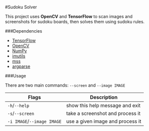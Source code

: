 #Sudoku Solver

This project uses **OpenCV** and **TensorFlow** to scan images and screenshots for sudoku boards, then solves them using sudoku rules.

###Dependencies

- [TensorFlow](https://www.tensorflow.org/)
- [OpenCV](https://opencv.org/)
- [NumPy](https://numpy.org/)
- [imutils](https://github.com/PyImageSearch/imutils)
- [mss](https://python-mss.readthedocs.io/)
- [argparse](https://docs.python.org/3/library/argparse.html)

###Usage

There are two main commands: ```--screen``` and ```--image IMAGE```

|Flags |Description
|-- |--
|```-h```/```--help``` | show this help message and exit
|```-s```/```--screen``` | take a screenshot and process it
|```-i IMAGE```/```--image IMAGE``` | use a given image and process it

